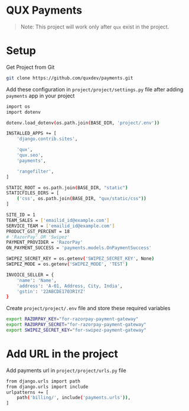 # QUX Payments

> Note: This project will work only after `qux` exist in the project.

# Setup
Get Project from Git
```sh
git clone https://github.com/quxdev/payments.git
```

Add these configuration in `project/project/settings.py` file after adding `payments` app in your project
```sh
import os
import dotenv

dotenv.load_dotenv(os.path.join(BASE_DIR, 'project/.env'))

INSTALLED_APPS += [
    'django.contrib.sites',

    'qux',
    'qux.seo',
    'payments',

    'rangefilter',
]

STATIC_ROOT = os.path.join(BASE_DIR, "static")
STATICFILES_DIRS = [
    ('css', os.path.join(BASE_DIR, "qux/static/css"))
]

SITE_ID = 1
TEAM_SALES = ['emailid_id@example.com']
SERVICE_TEAM = ['emailid_id@example.com']
PRODUCT_GST_PERCENT = 18
# 'RazorPay' OR 'Swipez'
PAYMENT_PROVIDER = 'RazorPay'
ON_PAYMENT_SUCCESS = 'payments.models.OnPaymentSuccess'

SWIPEZ_SECRET_KEY = os.getenv('SWIPEZ_SECRET_KEY', None)
SWIPEZ_MODE = os.getenv('SWIPEZ_MODE', 'TEST')

INVOICE_SELLER = {
    'name': 'Name',
    'address': 'A-01, Address, City, India',
    'gstin': '22ABCDE1703R1YZ'
}
```

Create `project/project/.env` file and store these required variables
```sh
export RAZORPAY_KEY="for-razorpay-payment-gateway"
export RAZORPAY_SECRET="for-razorpay-payment-gateway"
export SWIPEZ_SECRET_KEY="for-swipez-payment-gateway"
```

# Add URL in the project
Add payments url in `project/project/urls.py` file
```sh
from django.urls import path
from django.urls import include
urlpatterns += [
    path('billing/', include('payments.urls')),
]
```
